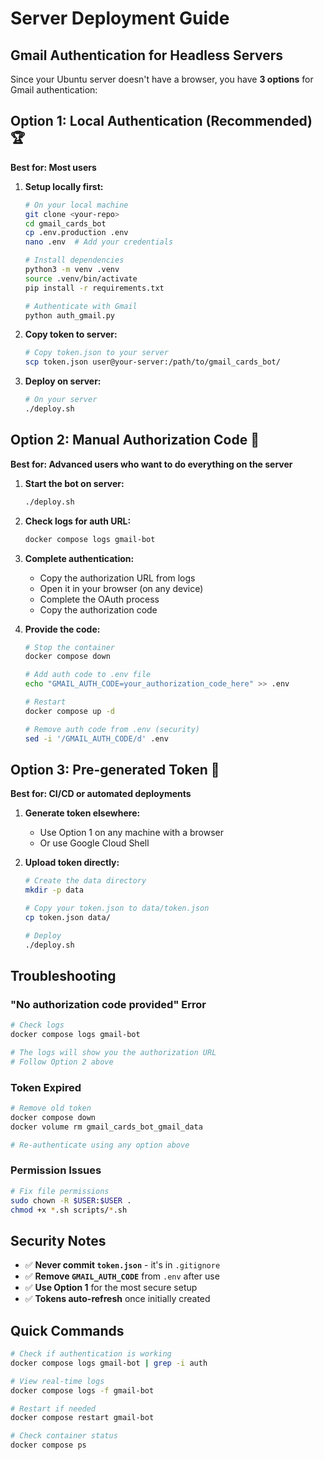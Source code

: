 # Server Deployment Guide

## Gmail Authentication for Headless Servers

Since your Ubuntu server doesn't have a browser, you have **3 options** for Gmail authentication:

## Option 1: Local Authentication (Recommended) 🏆

**Best for: Most users**

1. **Setup locally first:**
   ```bash
   # On your local machine
   git clone <your-repo>
   cd gmail_cards_bot
   cp .env.production .env
   nano .env  # Add your credentials
   
   # Install dependencies
   python3 -m venv .venv
   source .venv/bin/activate
   pip install -r requirements.txt
   
   # Authenticate with Gmail
   python auth_gmail.py
   ```

2. **Copy token to server:**
   ```bash
   # Copy token.json to your server
   scp token.json user@your-server:/path/to/gmail_cards_bot/
   ```

3. **Deploy on server:**
   ```bash
   # On your server
   ./deploy.sh
   ```

## Option 2: Manual Authorization Code 🔧

**Best for: Advanced users who want to do everything on the server**

1. **Start the bot on server:**
   ```bash
   ./deploy.sh
   ```

2. **Check logs for auth URL:**
   ```bash
   docker compose logs gmail-bot
   ```

3. **Complete authentication:**
   - Copy the authorization URL from logs
   - Open it in your browser (on any device)
   - Complete the OAuth process
   - Copy the authorization code

4. **Provide the code:**
   ```bash
   # Stop the container
   docker compose down
   
   # Add auth code to .env file
   echo "GMAIL_AUTH_CODE=your_authorization_code_here" >> .env
   
   # Restart
   docker compose up -d
   
   # Remove auth code from .env (security)
   sed -i '/GMAIL_AUTH_CODE/d' .env
   ```

## Option 3: Pre-generated Token 📁

**Best for: CI/CD or automated deployments**

1. **Generate token elsewhere:**
   - Use Option 1 on any machine with a browser
   - Or use Google Cloud Shell

2. **Upload token directly:**
   ```bash
   # Create the data directory
   mkdir -p data
   
   # Copy your token.json to data/token.json
   cp token.json data/
   
   # Deploy
   ./deploy.sh
   ```

## Troubleshooting

### "No authorization code provided" Error
```bash
# Check logs
docker compose logs gmail-bot

# The logs will show you the authorization URL
# Follow Option 2 above
```

### Token Expired
```bash
# Remove old token
docker compose down
docker volume rm gmail_cards_bot_gmail_data

# Re-authenticate using any option above
```

### Permission Issues
```bash
# Fix file permissions
sudo chown -R $USER:$USER .
chmod +x *.sh scripts/*.sh
```

## Security Notes

- ✅ **Never commit `token.json`** - it's in `.gitignore`
- ✅ **Remove `GMAIL_AUTH_CODE`** from `.env` after use
- ✅ **Use Option 1** for the most secure setup
- ✅ **Tokens auto-refresh** once initially created

## Quick Commands

```bash
# Check if authentication is working
docker compose logs gmail-bot | grep -i auth

# View real-time logs
docker compose logs -f gmail-bot

# Restart if needed
docker compose restart gmail-bot

# Check container status
docker compose ps
```

